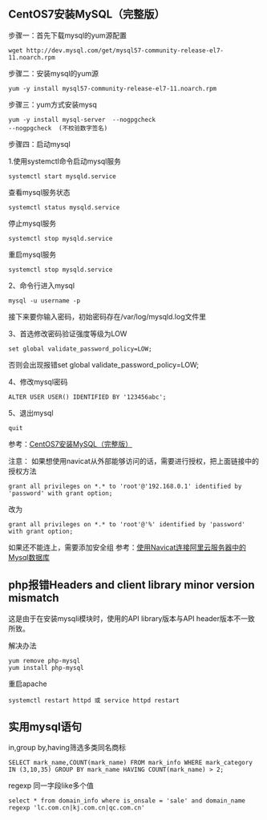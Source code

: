 ## CentOS7安装MySQL（完整版）

步骤一：首先下载mysql的yum源配置
```
wget http://dev.mysql.com/get/mysql57-community-release-el7-11.noarch.rpm
```

步骤二：安装mysql的yum源
```
yum -y install mysql57-community-release-el7-11.noarch.rpm
```

步骤三：yum方式安装mysq
```
yum -y install mysql-server  --nogpgcheck
--nogpgcheck  (不校验数字签名)
```

步骤四：启动mysql

1.使用systemctl命令启动mysql服务
```
systemctl start mysqld.service
```

查看mysql服务状态
```
systemctl status mysqld.service
```

停止mysql服务
```
systemctl stop mysqld.service
```

重启mysql服务
```
systemctl stop mysqld.service
```

2、命令行进入mysql
```
mysql -u username -p
```
接下来要你输入密码，初始密码存在/var/log/mysqld.log文件里

3、首选修改密码验证强度等级为LOW
```
set global validate_password_policy=LOW;
```
否则会出现报错set global validate_password_policy=LOW;

4、修改mysql密码
```
ALTER USER USER() IDENTIFIED BY '123456abc';
```

5、退出mysql
```
quit
```

参考：[CentOS7安装MySQL（完整版）](https://blog.csdn.net/m0_46608037/article/details/123019925)

注意：
如果想使用navicat从外部能够访问的话，需要进行授权，把上面链接中的授权方法

```
grant all privileges on *.* to 'root'@'192.168.0.1' identified by 'password' with grant option;
```
改为
```
grant all privileges on *.* to 'root'@'%' identified by 'password' with grant option;
```
如果还不能连上，需要添加安全组
参考：[使用Navicat连接阿里云服务器中的Mysql数据库](https://blog.csdn.net/kaifaxiaoliu/article/details/80403736)

## php报错Headers and client library minor version mismatch

这是由于在安装mysqli模块时，使用的API library版本与API header版本不一致所致。

解决办法
```
yum remove php-mysql
yum install php-mysql
```
重启apache
```
systemctl restart httpd 或 service httpd restart
```

## 实用mysql语句
in,group by,having筛选多类同名商标
```
SELECT mark_name,COUNT(mark_name) FROM mark_info WHERE mark_category IN (3,10,35) GROUP BY mark_name HAVING COUNT(mark_name) > 2;
```
regexp 同一字段like多个值
```
select * from domain_info where is_onsale = 'sale' and domain_name regexp 'lc.com.cn|kj.com.cn|qc.com.cn'
```
